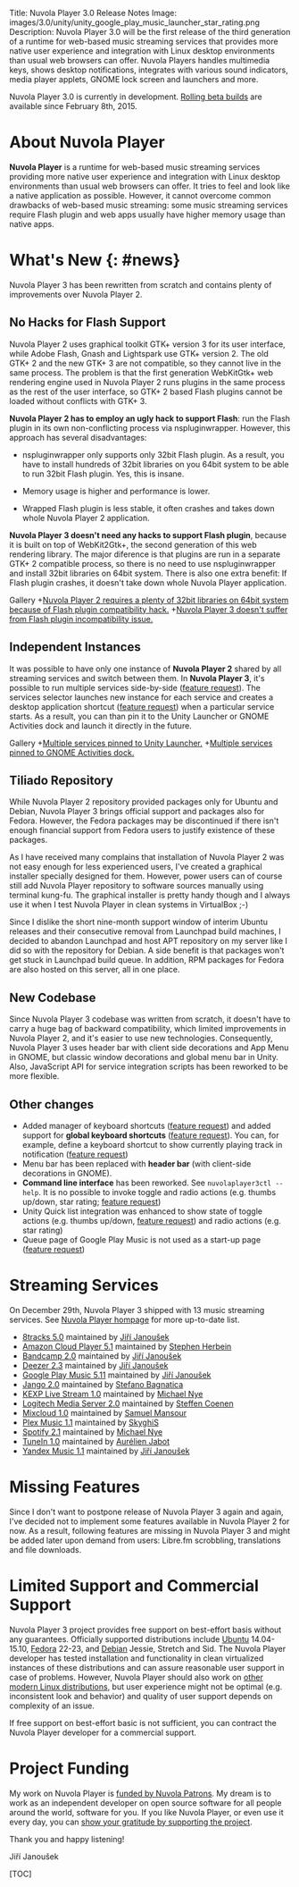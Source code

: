 Title: Nuvola Player 3.0 Release Notes
Image: images/3.0/unity/unity_google_play_music_launcher_star_rating.png
Description: Nuvola Player 3.0 will be the first release of the third generation of a runtime for
    web-based music streaming services that provides more native user experience and integration with Linux
    desktop environments than usual web browsers can offer. Nuvola Players handles multimedia keys,
    shows desktop notifications, integrates with various sound indicators, media player applets,
    GNOME lock screen and launchers and more.


Nuvola Player 3.0 is currently in development. [Rolling beta builds]({filename}./install.md)
are available since February 8th, 2015.

About Nuvola Player
===================

**Nuvola Player** is a runtime for web-based music streaming services providing more native user
experience and integration with Linux desktop environments than usual web browsers can offer.
It tries to feel and look like a native application as possible. However, it cannot overcome common
drawbacks of web-based music streaming: some music streaming services require Flash plugin and web
apps usually have higher memory usage than native apps.

What's New {: #news}
==========

Nuvola Player 3 has been rewritten from scratch and contains plenty of improvements over Nuvola
Player 2.

No Hacks for Flash Support
--------------------------

Nuvola Player 2 uses graphical toolkit GTK+ version 3 for its user interface, while Adobe Flash,
Gnash and Lightspark use GTK+ version 2. The old GTK+ 2 and the new GTK+ 3 are not compatible,
so they cannot live in the same process. The problem is that the first generation WebKitGtk+ web
rendering engine used in Nuvola Player 2 runs plugins in the same process as the rest of the user
interface, so GTK+ 2 based Flash plugins cannot be loaded without conflicts with GTK+ 3.

**Nuvola Player 2 has to employ an ugly hack to support Flash**: run the Flash plugin in its own
non-conflicting process via nspluginwrapper. However, this approach has several disadvantages:

  * nspluginwrapper only supports only 32bit Flash plugin. As a result, you have to install hundreds
    of 32bit libraries on you 64bit system to be able to run 32bit Flash plugin. Yes, this is
    insane.

  * Memory usage is higher and performance is lower.

  * Wrapped Flash plugin is less stable, it often crashes and takes down whole Nuvola Player
    2 application.

**Nuvola Player 3 doesn't need any hacks to support Flash plugin**, because it is built on top of
WebKit2Gtk+, the second generation of this web rendering library.
The major diference is that plugins are run in a separate GTK+ 2 compatible process, so there is no
need to use nspluginwrapper and install 32bit libraries on 64bit system. There is also one extra
benefit: If Flash plugin crashes, it doesn't take down whole Nuvola Player application.

 Gallery
+[Nuvola Player 2 requires a plenty of 32bit libraries on 64bit system because of Flash plugin compatibility hack.](images/3.0/new/nuvola_player_2_flash_deps.png|256x192)
+[Nuvola Player 3 doesn't suffer from Flash plugin incompatibility issue.](images/3.0/new/nuvola_player_3_flash_deps.png|256x192)

Independent Instances
--------------------------

It was possible to have only one instance of **Nuvola Player 2** shared by all streaming services
and switch between them. In **Nuvola Player 3**, it's possible to run multiple services side-by-side
([feature request](https://bugs.launchpad.net/nuvola-player/+bug/1007185)).
The services selector launches new instance for each service and creates a desktop application
shortcut ([feature request](https://bugs.launchpad.net/nuvola-player/+bug/1211351))
when a particular service starts. As a result, you can than pin it to the Unity Launcher or
GNOME Activities dock and launch it directly in the future.

 Gallery
+[Multiple services pinned to Unity Launcher.](images/3.0/unity/unity_launcher_multiple_pinned.png|256x192)
+[Multiple services pinned to GNOME Activities dock.](images/3.0/new/gnome_many_favorites.png|256x192)

Tiliado Repository
--------------------------

While Nuvola Player 2 repository provided packages only for Ubuntu and Debian, Nuvola Player 3
brings official support and packages also for Fedora. However, the Fedora packages may be
discontinued if there isn't enough financial support from Fedora users to justify existence of these
packages.

As I have received many complains that installation of Nuvola Player 2 was not easy enough for less
experienced users, I've created a graphical installer specially designed for them. However, power
users can of course still add Nuvola Player repository to software sources manually using terminal
kung-fu. The graphical installer is pretty handy though and I always use it when I test Nuvola
Player in clean systems in VirtualBox ;-)

Since I dislike the short nine-month support window of interim Ubuntu releases and their consecutive
removal from Launchpad build machines, I decided to abandon Launchpad and host APT repository on my
server like I did so with the repository for Debian. A side benefit is that packages won't get stuck
in Launchpad build queue. In addition, RPM packages for Fedora are also hosted on this server, all
in one place.

New Codebase
--------------------------

Since Nuvola Player 3 codebase was written from scratch, it doesn't have to carry a huge bag of backward
compatibility, which limited improvements in Nuvola Player 2, and it's easier to use new technologies.
Consequently, Nuvola Player 3 uses header bar with client side decorations and App Menu in GNOME,
but classic window decorations and global menu bar in Unity. Also, JavaScript API for service integration
scripts has been reworked to be more flexible.

Other changes
--------------------------

  * Added manager of keyboard shortcuts
    ([feature request](https://bugs.launchpad.net/nuvola-player/+bug/1294082)) and added support
    for **global keyboard shortcuts**
    ([feature request](https://bugs.launchpad.net/nuvola-player/+bug/1200911)). You can,
    for example, define a keyboard shortcut to show currently playing track in notification
    ([feature request](https://bugs.launchpad.net/nuvola-player/+bug/1207926))
  * Menu bar has been replaced with **header bar** (with client-side decorations in GNOME).
  * **Command line interface** has been reworked. See ``nuvolaplayer3ctl --help``. It is no possible to
    invoke toggle and radio actions (e.g. thumbs up/down, star rating;
    [feature request](https://bugs.launchpad.net/nuvola-player/+bug/1084145))
  * Unity Quick list integration was enhanced to show state of toggle actions (e.g. thumbs up/down,
    [feature request](https://bugs.launchpad.net/nuvola-player/+bug/1081077)) and radio actions
    (e.g. star rating)
  * Queue page of Google Play Music is not used as a start-up page
    ([feature request](https://bugs.launchpad.net/nuvola-player/+bug/1306678))


Streaming Services
==================

On December 29th, Nuvola Player 3 shipped with 13 music streaming services.
See [Nuvola Player hompage](https://tiliado.eu/nuvolaplayer/) for more up-to-date list.

 * [8tracks 5.0](https://github.com/tiliado/nuvola-app-8tracks)
   maintained by [Jiří Janoušek](https://github.com/fenryxo)
 * [Amazon Cloud Player 5.1](https://github.com/tiliado/nuvola-app-amazon-cloud-player)
   maintained by [Stephen Herbein](https://github.com/SteVwonder)
 * [Bandcamp 2.0](https://github.com/tiliado/nuvola-app-bandcamp)
   maintained by [Jiří Janoušek](https://github.com/fenryxo)
 * [Deezer 2.3](https://github.com/tiliado/nuvola-app-deezer)
   maintained by [Jiří Janoušek](https://github.com/fenryxo)
 * [Google Play Music 5.11](https://github.com/tiliado/nuvola-app-google-play-music)
   maintained by [Jiří Janoušek](https://github.com/fenryxo)
 * [Jango 2.0](https://github.com/tiliado/nuvola-app-jango)
   maintained by [Stefano Bagnatica](https://github.com/thepisu)
 * [KEXP Live Stream 1.0](https://github.com/tiliado/nuvola-app-kexp)
   maintained by [Michael Nye](https://github.com/thenyeguy)
 * [Logitech Media Server 2.0](https://github.com/tiliado/nuvola-app-logitech-media-server)
   maintained by [Steffen Coenen](https://github.com/Tar-Dingens)
 * [Mixcloud 1.0](https://github.com/tiliado/nuvola-app-mixcloud)
   maintained by [Samuel Mansour](https://github.com/s83)
 * [Plex Music 1.1](https://github.com/tiliado/nuvola-app-plex)
   maintained by [SkyghiS](https://github.com/skyghis)
 * [Spotify 2.1](https://github.com/tiliado/nuvola-app-spotify)
   maintained by [Michael Nye](https://github.com/thenyeguy)
 * [TuneIn 1.0](https://github.com/tiliado/nuvola-app-tunein)
   maintained by [Aurélien Jabot](https://github.com/ajabot)
 * [Yandex Music 1.1](https://github.com/tiliado/nuvola-app-yandex-music)
   maintained by [Jiří Janoušek](https://github.com/fenryxo)

Missing Features
================

Since I don't want to postpone release of Nuvola Player 3 again and again, I've decided not to
implement some features available in Nuvola Player 2 for now. As a result, following features are
missing in Nuvola Player 3 and might be added later upon demand from users: Libre.fm scrobbling,
translations and file downloads. 

Limited Support and Commercial Support
======================================

Nuvola Player 3 project provides free support on best-effort basis without any guarantees.
Officially supported distributions include [Ubuntu]({filename}./install.md#ubuntu) 14.04-15.10,
[Fedora]({filename}./install.md#fedora) 22-23, and [Debian]({filename}./install.md#debian) Jessie,
Stretch and Sid. The Nuvola Player developer has tested installation and functionality in clean
virtualized instances of these distributions and can assure reasonable user support in case of
problems. However, Nuvola Player should also work on
[other modern Linux distributions]({filename}./install.md#other-linux), but user experience might
not be optimal (e.g. inconsistent look and behavior) and quality of user support depends on
complexity of an issue.

If free support on best-effort basic is not sufficient, you can contract the Nuvola Player developer
for a commercial support.

Project Funding
===============

My work on Nuvola Player is [funded by Nuvola Patrons](https://tiliado.eu/nuvolaplayer/funding/).
My dream is to work as an independent developer on open source software for all people around the
world, software for you. If you like Nuvola Player, or even use it every day, you can
[show your gratitude by supporting the project](https://tiliado.eu/nuvolaplayer/funding/).

Thank you and happy listening!

Jiří Janoušek


[TOC]
